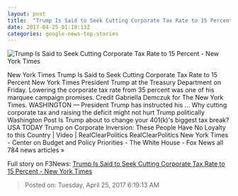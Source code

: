 ```yaml
---
layout: post
title:  "Trump Is Said to Seek Cutting Corporate Tax Rate to 15 Percent - New York Times"
date: 2017-04-25 01:19:13Z
categories: google-news-top-stories
---
```


![Trump Is Said to Seek Cutting Corporate Tax Rate to 15 Percent - New York Times](https://static01.nyt.com/images/2017/04/25/us/25revenues/25revenues-facebookJumbo-v2.jpg)

New York Times Trump Is Said to Seek Cutting Corporate Tax Rate to 15 Percent New York Times President Trump at the Treasury Department on Friday. Lowering the corporate tax rate from 35 percent was one of his marquee campaign promises. Credit Gabriella Demczuk for The New York Times. WASHINGTON — President Trump has instructed his ... Why cutting corporate tax and raising the deficit might not hurt Trump politically Washington Post Is Trump about to change your 401(k)'s biggest tax break? USA TODAY Trump on Corporate Inversion: These People Have No Loyalty to this Country | Video | RealClearPolitics RealClearPolitics New York Times - Center on Budget and Policy Priorities - The White House - Fox News all 784 news articles »


Full story on F3News: [Trump Is Said to Seek Cutting Corporate Tax Rate to 15 Percent - New York Times](http://www.f3nws.com/n/tZK2xF)

> Posted on: Tuesday, April 25, 2017 6:19:13 AM
